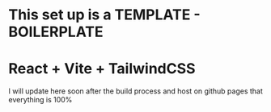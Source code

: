 

# This set up is a TEMPLATE - BOILERPLATE

 # React + Vite + TailwindCSS

 I will update here soon after the build process and host on github pages that everything is 100%
 
